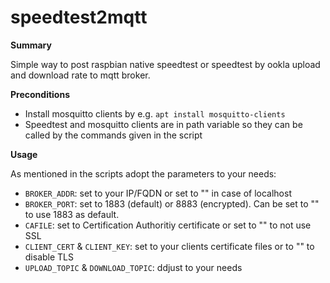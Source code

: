 # speedtest2mqtt
**Summary**

Simple way to post raspbian native speedtest or speedtest by ookla upload and download rate to mqtt broker. 

**Preconditions**

- Install mosquitto clients by e.g. `apt install mosquitto-clients`
- Speedtest and mosquitto clients are in path variable so they can be called by the commands given in the script

**Usage**

As mentioned in the scripts adopt the parameters to your needs:

- `BROKER_ADDR`: set to your IP/FQDN or set to "" in case of localhost
- `BROKER_PORT`: set to 1883 (default) or 8883 (encrypted). Can be set to "" to use 1883 as default.
- `CAFILE`: set to Certification Authoritiy certificate or set to "" to not use SSL
- `CLIENT_CERT` & `CLIENT_KEY`: set to your clients certificate files or to "" to disable TLS
- `UPLOAD_TOPIC` & `DOWNLOAD_TOPIC`: ddjust to your needs


